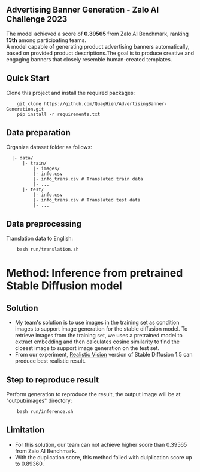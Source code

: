 ##  Advertising Banner Generation - Zalo AI Challenge 2023
The model achieved a score of **0.39565** from Zalo AI Benchmark, ranking **13th** among participating teams.  
A model capable of generating product advertising banners automatically, based on provided product descriptions.The goal is to produce creative and engaging banners that closely resemble human-created templates.
## Quick Start
Clone this project and install the required packages:
```
    git clone https://github.com/QuagHien/AdvertisingBanner-Generation.git
    pip install -r requirements.txt
```
## Data preparation
Organize dataset folder as follows:
  ```
    |- data/
        |- train/
            |- images/
            |- info.csv
            |- info_trans.csv # Translated train data
            |- ...
        |- test/
            |- info.csv
            |- info_trans.csv # Translated test data
            |- ...
  ```
## Data preprocessing
Translation data to English:
```
    bash run/translation.sh
```
# Method: Inference from pretrained Stable Diffusion model
## Solution  
*   My team's solution is to use images in the training set as condition images to support image generation for the stable diffusion model. To retrieve images from the training set, we uses a pretrained model to extract embedding and then calculates cosine similarity to find the closest image to support image generation on the test set.
*   From our experiment, [Realistic Vision](https://civitai.com/models/4201/realistic-vision-v51) version of Stable Diffusion 1.5 can produce best realistic result.
## Step to reproduce result  
Perform generation to reproduce the result, the output image will be at "output/images" directory:
```
    bash run/inference.sh
```
## Limitation

*    For this solution, our team can not achieve higher score than 0.39565 from Zalo AI Benchmark.
*    With the duplication score, this method failed with dulplication score up to 0.89360.
